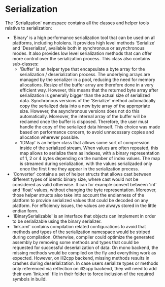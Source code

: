 Serialization
===============

The 'Serialization' namespace contains all the classes and helper tools
relative to serialization:
- 'Binary' is a high performance serialization tool that can be used on
  all platforms, including hololens. It provides high level methods
  'Serialize' and 'Deserialize', available both in synchronous or
  asynchronous modes. It also provides low level serialization methods
  that can offer more control over the serialization process. This
  class also contains sub-classes:
  - 'Buffer' is an helper type that encapsulate a byte array for the
    serialization / deserialization process. The underlying arrays are
	managed by the serializer in a pool, reducing the need for memory
	allocations. Resize of the buffer array are therefore done in a very
	efficient way. However, this means that the returned byte array after
	serialization is generally bigger than the actual size of serialized
	data. Synchronous versions of the 'Serialize' method automatically
	copy the serialized data into a new byte array of the appropriate size.
	However, the asynchronous versions does not do this automatically.
	Moreover, the internal array of the buffer will be reclamed once the
	buffer is disposed. Therefore, the user must handle the copy of the
	serialized data himself. This choice was made based on performance
	concern, to avoid unnecessary copies and allocation wherever possible.
  - 'IDMap' is an helper class that allows some sort of compression inside
    of the serialized stream. When values are often repeated, this map
	allows to serialize them as indexes, with a binary representation of
	1, 2 or 4 bytes depending on the number of index values. The map is
	streamed during serialization, with the values serializaded only once
	the first time they appear in the serialization process.
- 'Converter' contains a set of helper structs that allows cast between
  different types of identic binary size, where cast would not be
  considered as valid otherwise. It can for example convert between 'int'
  and 'float' values, without changing the byte representation. Moreover,
  those helper structs also take into account the endianness of the
  platform to provide serialized values that could be decoded on any
  platform. For efficiency issues, the values are always stored in the
  little endian form.
- 'IBinarySerializable' is an interface that objects can implement in
  order to be serializable using the binary serializer.
- 'link.xml' contains compilation related configurations to avoid that
  methods and types of the serialization namespace would be striped
  during compilation. Otherwise, compiler could optimize the generated
  assembly by removing some methods and types that could be requested
  for successful deserialization of data. On mono backend, the missing
  methods would be compiled on the fly and everything work as expected.
  However, on ill2cpp backend, missing methods results in crashes during
  deserialization. In case users serialize types or methods only
  referenced via reflection on ill2cpp backend, they will need to add
  their own 'link.xml' file in their folder to force inclusion of the
  required symbols in build.

